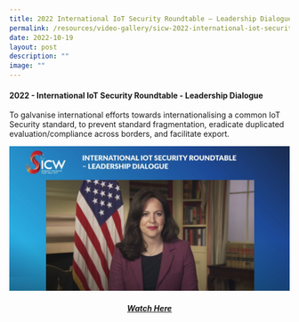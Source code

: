 ```yaml
---
title: 2022 International IoT Security Roundtable – Leadership Dialogue
permalink: /resources/video-gallery/sicw-2022-international-iot-security-roundtable-leadership-dialogue/
date: 2022-10-19
layout: post
description: ""
image: ""
---
```

#### **2022 - International IoT Security Roundtable - Leadership Dialogue**

To galvanise international efforts towards internationalising a common IoT Security standard, to prevent standard fragmentation, eradicate duplicated evaluation/compliance across borders, and facilitate export.

![](/images/screenshot_video_iot.jpg)

<div align="center">	
	<a href="https://www.youtube.com/watch?v=6sXadReAuVQ" target="_blank"><h5>Watch Here</h5></a>
</div>